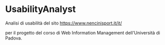 # UsabilityAnalyst
Analisi di usabilità del sito https://www.nencinisport.it/it/ 

per il progetto del corso di  Web Information Management dell'Università di Padova.
